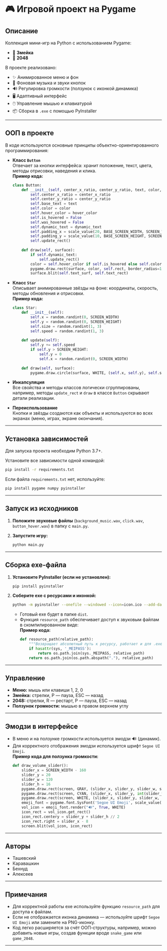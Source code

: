 # 🎮 Игровой проект на Pygame

## Описание

Коллекция мини-игр на Python с использованием Pygame:
- 🐍 **Змейка**
- 🔢 **2048**

В проекте реализовано:
- ✨ Анимированное меню и фон
- 🎵 Фоновая музыка и звуки кнопок
- 🔊 Регулировка громкости (ползунок с иконкой динамика)
- 🖥️ Адаптивный интерфейс
- 🖱️ Управление мышью и клавиатурой
- 📦 Сборка в `.exe` с помощью PyInstaller

---

## ООП в проекте

В коде используются основные принципы объектно-ориентированного программирования:

- **Класс `Button`**  
  Отвечает за кнопки интерфейса: хранит положение, текст, цвета, методы отрисовки, наведения и клика.  
  **Пример кода:**
  ```python
  class Button:
      def __init__(self, center_x_ratio, center_y_ratio, text, color, hover_color, dynamic_text=False):
          self.center_x_ratio = center_x_ratio
          self.center_y_ratio = center_y_ratio
          self.base_text = text
          self.color = color
          self.hover_color = hover_color
          self.is_hovered = False
          self.was_hovered = False
          self.dynamic_text = dynamic_text
          self.padding_x = scale_value(20, BASE_SCREEN_WIDTH, SCREEN_WIDTH)
          self.padding_y = scale_value(10, BASE_SCREEN_HEIGHT, SCREEN_HEIGHT)
          self.update_rect()
      
      def draw(self, surface):
          if self.dynamic_text:
              self.update_rect()
          color = self.hover_color if self.is_hovered else self.color
          pygame.draw.rect(surface, color, self.rect, border_radius=15)
          surface.blit(self.text_surf, self.text_rect)
  ```

- **Класс `Star`**  
  Описывает анимированные звёзды на фоне: координаты, скорость, методы обновления и отрисовки.  
  **Пример кода:**
  ```python
  class Star:
      def __init__(self):
          self.x = random.randint(0, SCREEN_WIDTH)
          self.y = random.randint(0, SCREEN_HEIGHT)
          self.size = random.randint(1, 3)
          self.speed = random.randint(1, 3)
      
      def update(self):
          self.y += self.speed
          if self.y > SCREEN_HEIGHT:
              self.y = 0
              self.x = random.randint(0, SCREEN_WIDTH)
      
      def draw(self, surface):
          pygame.draw.circle(surface, WHITE, (self.x, self.y), self.size)
  ```

- **Инкапсуляция**  
  Все свойства и методы классов логически сгруппированы, например, методы `update_rect` и `draw` в классе `Button` скрывают детали реализации.

- **Переиспользование**  
  Кнопки и звёзды создаются как объекты и используются во всех экранах (меню, играх, экране окончания).

---

## Установка зависимостей

Для запуска проекта необходим Python 3.7+.

Установите все зависимости одной командой:
```sh
pip install -r requirements.txt
```

Если файла `requirements.txt` нет, используйте:
```sh
pip install pygame numpy pyinstaller
```

---

## Запуск из исходников

1. **Положите звуковые файлы** (`background_music.wav`, `click.wav`, `button_hover.wav`) в папку с `main.py`.

2. **Запустите игру:**
    ```sh
    python main.py
    ```

---

## Сборка exe-файла

1. **Установите PyInstaller (если не установлен):**
    ```sh
    pip install pyinstaller
    ```

2. **Соберите exe с ресурсами и иконкой:**
    ```sh
    python -m pyinstaller --onefile --windowed --icon=icon.ico --add-data "background_music.wav;." --add-data "click.wav;." --add-data "button_hover.wav;." main.py
    ```
    - Готовый exe будет в папке `dist`.
    - Функция `resource_path` обеспечивает доступ к звуковым файлам в скомпилированном виде:  
      **Пример кода:**
      ```python
      def resource_path(relative_path):
          """Возвращает абсолютный путь к ресурсу, работает и для .exe и для .py"""
          if hasattr(sys, '_MEIPASS'):
              return os.path.join(sys._MEIPASS, relative_path)
          return os.path.join(os.path.abspath("."), relative_path)
      ```

---

## Управление

- **Меню:** мышь или клавиши 1, 2, 0
- **Змейка:** стрелки, P — пауза, ESC — назад
- **2048:** стрелки, R — рестарт, P — пауза, ESC — назад
- **Ползунок громкости:** мышью в правом верхнем углу

---

## Эмодзи в интерфейсе

- В меню и на ползунке громкости используется эмодзи 🔊 (динамик).
- Для корректного отображения эмодзи используется шрифт `Segoe UI Emoji`.  
  **Пример кода для ползунка громкости:**
  ```python
  def draw_volume_slider():
      slider_x = SCREEN_WIDTH - 160
      slider_y = 20
      slider_w = 120
      slider_h = 16
      pygame.draw.rect(screen, GRAY, (slider_x, slider_y, slider_w, slider_h), border_radius=8)
      pygame.draw.rect(screen, CYAN, (slider_x, slider_y, int(slider_w * volume), slider_h), border_radius=8)
      pygame.draw.rect(screen, WHITE, (slider_x, slider_y, slider_w, slider_h), 2, border_radius=8)
      emoji_font = pygame.font.SysFont('Segoe UI Emoji', scale_value(25, BASE_SCREEN_HEIGHT, SCREEN_HEIGHT))
      vol_icon = emoji_font.render("🔊", True, WHITE)
      icon_rect = vol_icon.get_rect()
      icon_rect.centery = slider_y + slider_h // 2
      icon_rect.right = slider_x - 8
      screen.blit(vol_icon, icon_rect)
  ```

---

## Авторы

- Ташевский
- Каравашкин
- Бехнуд
- Алексеев

---

## Примечания

- Для корректной работы exe используйте функцию `resource_path` для доступа к файлам.
- Если не отображается иконка динамика — используйте шрифт `Segoe UI Emoji` или замените на PNG-иконку.
- Код легко расширяется за счёт ООП-структуры, например, можно добавить новые игры, создав функции вроде `snake_game` или `game_2048`.

---
